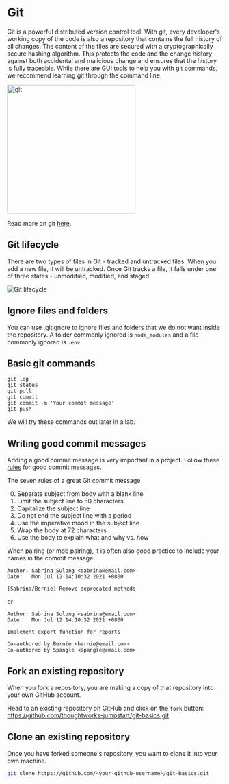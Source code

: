 # Git

Git is a powerful distributed version control tool. With git, every developer's working copy of the code is also a repository that contains the full history of all changes. The content of the files are secured with a cryptographically secure hashing algorithm. This protects the code and the change history against both accidental and malicious change and ensures that the history is fully traceable.
While there are GUI tools to help you with git commands, we recommend learning git through the command line.

<img src="fundamentals/_media/git.png" alt="git" width="300"/>

Read more on git [here](https://www.atlassian.com/git/tutorials/what-is-git).

## Git lifecycle

There are two types of files in Git - tracked and untracked files. When you add a new file, it will be untracked. Once Git tracks a file, it falls under one of three states - unmodified, modified, and staged.

![Git lifecycle](https://git-scm.com/book/en/v2/images/lifecycle.png)

## Ignore files and folders

You can use .gitignore to ignore files and folders that we do not want inside the repository. A folder commonly ignored is `node_modules` and a file commonly ignored is `.env`.

## Basic git commands

```
git log
git status
git pull
git commit
git commit -m 'Your commit message'
git push
```

We will try these commands out later in a lab.

## Writing good commit messages

Adding a good commit message is very important in a project. Follow these [rules](https://chris.beams.io/posts/git-commit/) for good commit messages.

The seven rules of a great Git commit message

0. Separate subject from body with a blank line
1. Limit the subject line to 50 characters
1. Capitalize the subject line
1. Do not end the subject line with a period
1. Use the imperative mood in the subject line
1. Wrap the body at 72 characters
1. Use the body to explain what and why vs. how

When pairing (or mob pairing), it is often also good practice to include your names in the commit message:

```
Author: Sabrina Sulong <sabrina@email.com>
Date:   Mon Jul 12 14:10:32 2021 +0800

[Sabrina/Bernie] Remove deprecated methods
```

or

```
Author: Sabrina Sulong <sabrina@email.com>
Date:   Mon Jul 12 14:10:32 2021 +0800

Implement export function for reports

Co-authored by Bernie <bernie@email.com>
Co-authored by Spangle <spangle@email.com>
```

## Fork an existing repository

When you fork a repository, you are making a copy of that repository into your own GitHub account.

Head to an existing repository on GitHub and click on the `fork` button: https://github.com/thoughtworks-jumpstart/git-basics.git

## Clone an existing repository

Once you have forked someone's repository, you want to clone it into your own machine.

```sh
git clone https://github.com/<your-github-username>/git-basics.git
```
